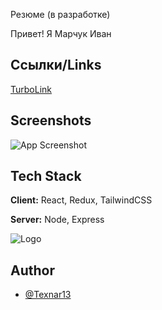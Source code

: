 
Резюме (в разработке)

Привет! 
Я Марчук Иван


## Ссылки/Links

[TurboLink](https://linktodocumentation)


## Screenshots

![App Screenshot](https://via.placeholder.com/468x300?text=App+Screenshot+Here)


## Tech Stack

**Client:** React, Redux, TailwindCSS

**Server:** Node, Express


![Logo](https://dev-to-uploads.s3.amazonaws.com/uploads/articles/th5xamgrr6se0x5ro4g6.png)


## Author
- [@Texnar13](https://github.com/Texnar13)

